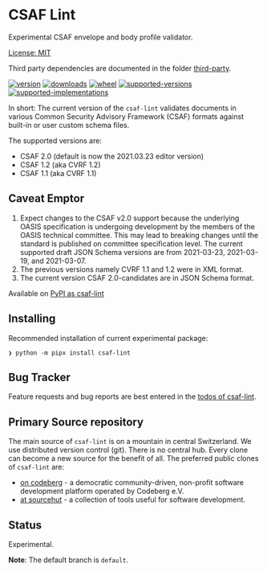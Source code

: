 # CSAF Lint

Experimental CSAF envelope and body profile validator.

[License: MIT](https://github.com/sthagen/csaf-lint/blob/default/LICENSE)

Third party dependencies are documented in the folder [third-party](third-party/README.md).

[![version](https://img.shields.io/pypi/v/csaf-lint.svg?style=flat)](https://pypi.python.org/pypi/csaf-lint/)
[![downloads](https://pepy.tech/badge/csaf-lint/month)](https://pepy.tech/project/csaf-lint)
[![wheel](https://img.shields.io/pypi/wheel/csaf-lint.svg?style=flat)](https://pypi.python.org/pypi/csaf-lint/)
[![supported-versions](https://img.shields.io/pypi/pyversions/csaf-lint.svg?style=flat)](https://pypi.python.org/pypi/csaf-lint/)
[![supported-implementations](https://img.shields.io/pypi/implementation/csaf-lint.svg?style=flat)](https://pypi.python.org/pypi/csaf-lint/)

In short: The current version of the `csaf-lint` validates documents in various
Common Security Advisory Framework (CSAF) formats against built-in or user custom schema files.

The supported  versions are:

* CSAF 2.0 (default is now the 2021.03.23 editor version)
* CSAF 1.2 (aka CVRF 1.2)
* CSAF 1.1 (aka CVRF 1.1)

## Caveat Emptor

1. Expect changes to the CSAF v2.0 support because the underlying OASIS specification
is undergoing development by the members of the OASIS technical committee.
   This may lead to breaking changes until the standard is published on
committee specification level.
   The current supported draft JSON Schema versions are from 2021-03-23, 2021-03-19, and 2021-03-07.
2. The previous versions namely CVRF 1.1 and 1.2 were in XML format.
3. The current version CSAF 2.0-candidates are in JSON Schema format.

Available on [PyPI as csaf-lint](https://pypi.org/project/csaf-lint/)

## Installing

Recommended installation of current experimental package:

```console
❯ python -m pipx install csaf-lint
```

## Bug Tracker

Feature requests and bug reports are best entered in the [todos of csaf-lint](https://todo.sr.ht/~sthagen/csaf-lint).

## Primary Source repository

The main source of `csaf-lint` is on a mountain in central Switzerland.
We use distributed version control (git).
There is no central hub.
Every clone can become a new source for the benefit of all.
The preferred public clones of `csaf-lint` are:

* [on codeberg](https://codeberg.org/sthagen/csaf-lint) - a democratic community-driven, non-profit software development platform operated by Codeberg e.V.
* [at sourcehut](https://git.sr.ht/~sthagen/csaf-lint) - a collection of tools useful for software development.

## Status

Experimental.

**Note**: The default branch is `default`.
